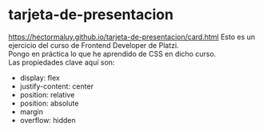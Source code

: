 # tarjeta-de-presentacion
https://hectormaluy.github.io/tarjeta-de-presentacion/card.html
Esto es un ejercicio del curso de Frontend Developer de Platzi.<br>
Pongo en práctica lo que he aprendido de CSS en dicho curso.<br>
Las propiedades clave aquí son: 
<ul>
<li>display: flex</li>
<li>justify-content: center</li>
<li>position: relative</li>
<li>position: absolute</li>
<li>margin</li>
<li>overflow: hidden</li>
</ul>
